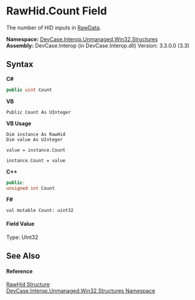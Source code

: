 # RawHid.Count Field
 

The number of HID inputs in <a href="F_DevCase_Interop_Unmanaged_Win32_Structures_RawHid_RawData">RawData</a>.

**Namespace:**&nbsp;<a href="N_DevCase_Interop_Unmanaged_Win32_Structures">DevCase.Interop.Unmanaged.Win32.Structures</a><br />**Assembly:**&nbsp;DevCase.Interop (in DevCase.Interop.dll) Version: 3.3.0.0 (3.3)

## Syntax

**C#**<br />
``` C#
public uint Count
```

**VB**<br />
``` VB
Public Count As UInteger
```

**VB Usage**<br />
``` VB Usage
Dim instance As RawHid
Dim value As UInteger

value = instance.Count

instance.Count = value
```

**C++**<br />
``` C++
public:
unsigned int Count
```

**F#**<br />
``` F#
val mutable Count: uint32
```


#### Field Value
Type: UInt32

## See Also


#### Reference
<a href="T_DevCase_Interop_Unmanaged_Win32_Structures_RawHid">RawHid Structure</a><br /><a href="N_DevCase_Interop_Unmanaged_Win32_Structures">DevCase.Interop.Unmanaged.Win32.Structures Namespace</a><br />